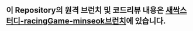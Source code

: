 ## 이 Repository의 원격 브런치 및 코드리뷰 내용은 [새싹스터디-racingGame-minseok브런치](https://github.com/sproutt/java-study-racingGame/tree/econo-minsuck)에 있습니다.
